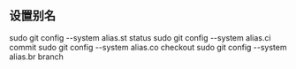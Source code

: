 ## 设置别名

sudo git config --system alias.st status
sudo git config --system alias.ci commit
sudo git config --system alias.co checkout
sudo git config --system alias.br branch
